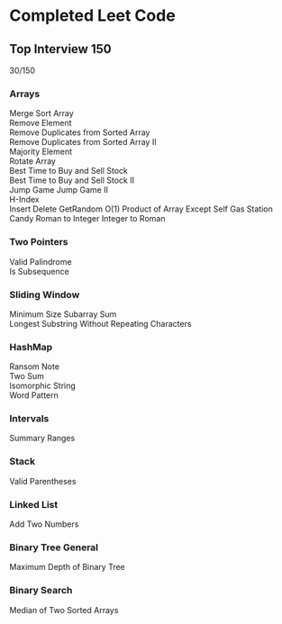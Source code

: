 # Completed Leet Code
## Top Interview 150
30/150
### Arrays
Merge Sort Array  
Remove Element  
Remove Duplicates from Sorted Array  
Remove Duplicates from Sorted Array II  
Majority Element  
Rotate Array  
Best Time to Buy and Sell Stock  
Best Time to Buy and Sell Stock II  
Jump Game
Jump Game II  
H-Index  
Insert Delete GetRandom O(1)
Product of Array Except Self
Gas Station
Candy
Roman to Integer
Integer to Roman
### Two Pointers
Valid Palindrome  
Is Subsequence
### Sliding Window
Minimum Size Subarray Sum  
Longest Substring Without Repeating Characters
### HashMap
Ransom Note  
Two Sum  
Isomorphic String  
Word Pattern  
### Intervals
Summary Ranges  
### Stack
Valid Parentheses  
### Linked List  
Add Two Numbers
### Binary Tree General
Maximum Depth of Binary Tree  
### Binary Search
Median of Two Sorted Arrays  
